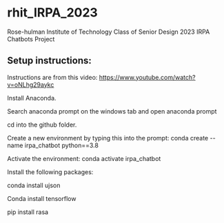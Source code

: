 # rhit_IRPA_2023
Rose-hulman Institute of Technology Class of Senior Design 2023 IRPA Chatbots Project


## Setup instructions:
Instructions are from this video: https://www.youtube.com/watch?v=oNLhg29aykc

Install Anaconda.

Search anaconda prompt on the windows tab and open anaconda prompt 

cd into the github folder.

Create a new environment by typing this into the prompt: conda create --name irpa_chatbot python==3.8

Activate the environment: conda activate irpa_chatbot

Install the following packages:

conda install ujson

Conda install tensorflow

pip install rasa
